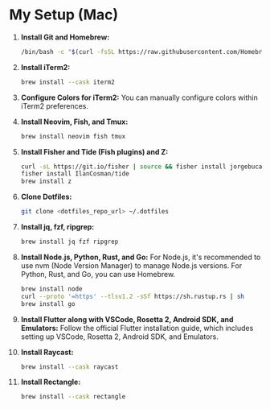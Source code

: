 # My Setup (Mac)

1. **Install Git and Homebrew:**

   ```bash
   /bin/bash -c "$(curl -fsSL https://raw.githubusercontent.com/Homebrew/install/HEAD/install.sh)"
   ```

2. **Install iTerm2:**

   ```bash
   brew install --cask iterm2
   ```

3. **Configure Colors for iTerm2:**
   You can manually configure colors within iTerm2 preferences.

4. **Install Neovim, Fish, and Tmux:**

   ```bash
   brew install neovim fish tmux
   ```

5. **Install Fisher and Tide (Fish plugins) and Z:**

   ```bash
   curl -sL https://git.io/fisher | source && fisher install jorgebucaran/fisher
   fisher install IlanCosman/tide
   brew install z
   ```

6. **Clone Dotfiles:**

   ```bash
   git clone <dotfiles_repo_url> ~/.dotfiles
   ```

7. **Install jq, fzf, ripgrep:**

   ```bash
   brew install jq fzf ripgrep
   ```

8. **Install Node.js, Python, Rust, and Go:**
   For Node.js, it's recommended to use nvm (Node Version Manager) to manage Node.js versions. For Python, Rust, and Go, you can use Homebrew.

   ```bash
   brew install node
   curl --proto '=https' --tlsv1.2 -sSf https://sh.rustup.rs | sh
   brew install go
   ```

9. **Install Flutter along with VSCode, Rosetta 2, Android SDK, and Emulators:**
   Follow the official Flutter installation guide, which includes setting up VSCode, Rosetta 2, Android SDK, and Emulators.

10. **Install Raycast:**

    ```bash
    brew install --cask raycast
    ```

11. **Install Rectangle:**
    ```bash
    brew install --cask rectangle
    ```
